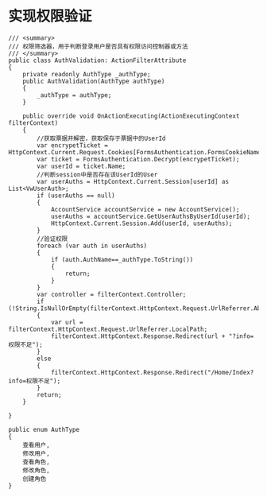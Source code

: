 # 实现权限验证

    /// <summary>
    /// 权限筛选器，用于判断登录用户是否具有权限访问控制器或方法
    /// </summary>
    public class AuthValidation: ActionFilterAttribute
    {
        private readonly AuthType _authType;
        public AuthValidation(AuthType authType)
        {
            _authType = authType;
        }

        public override void OnActionExecuting(ActionExecutingContext filterContext)
        {
            //获取票据并解密，获取保存于票据中的UserId
            var encrypetTicket = HttpContext.Current.Request.Cookies[FormsAuthentication.FormsCookieName].Value;
            var ticket = FormsAuthentication.Decrypt(encrypetTicket);
            var userId = ticket.Name;
            //判断session中是否存在该UserId的User
            var userAuths = HttpContext.Current.Session[userId] as List<VwUserAuth>;
            if (userAuths == null)
            {
                AccountService accountService = new AccountService();
                userAuths = accountService.GetUserAuthsByUserId(userId);
                HttpContext.Current.Session.Add(userId, userAuths);
            }
            //验证权限
            foreach (var auth in userAuths)
            {
                if (auth.AuthName==_authType.ToString())
                {
                    return;
                }
            }
            var controller = filterContext.Controller;
            if (!String.IsNullOrEmpty(filterContext.HttpContext.Request.UrlReferrer.AbsoluteUri))
            {
                var url = filterContext.HttpContext.Request.UrlReferrer.LocalPath;
                filterContext.HttpContext.Response.Redirect(url + "?info=权限不足");
            }
            else
            {
                filterContext.HttpContext.Response.Redirect("/Home/Index?info=权限不足");
            }
            return;
        }
        
    }

    public enum AuthType
    {
        查看用户,
        修改用户,
        查看角色,
        修改角色,
        创建角色
    } 